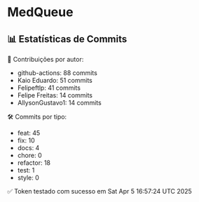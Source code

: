# MedQueue
<!-- COMMIT_STATS_START -->
## 📊 Estatísticas de Commits

👤 Contribuições por autor:
- github-actions: 88 commits
- Kaio Eduardo: 51 commits
- Felipeftlp: 41 commits
- Felipe Freitas: 14 commits
- AllysonGustavo1: 14 commits

🛠️ Commits por tipo:
- feat: 45
- fix: 10
- docs: 4
- chore: 0
- refactor: 18
- test: 1
- style: 0
<!-- COMMIT_STATS_END -->
✅ Token testado com sucesso em Sat Apr  5 16:57:24 UTC 2025
